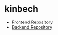 # kinbech
- [Frontend Repository](https://github.com/achyutthapa7/kinbech-client)
- [Backend Repository](https://github.com/achyutthapa7/kinbech-server)
